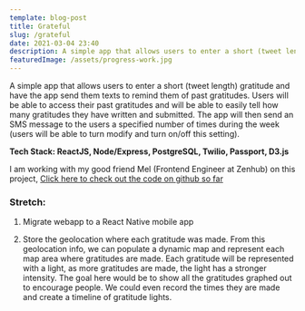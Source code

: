 ```yaml
---
template: blog-post
title: Grateful
slug: /grateful
date: 2021-03-04 23:40
description: A simple app that allows users to enter a short (tweet length) gratitude and have the app send them texts to remind them of past gratitudes.
featuredImage: /assets/progress-work.jpg
---
```


A simple app that allows users to enter a short (tweet length) gratitude and have the app send them texts to remind them of past gratitudes. Users will be able to access their past gratitudes and will be able to easily tell how many gratitudes they have written and submitted. The app will then send an SMS message to the users a specified number of times during the week (users will be able to turn modify and turn on/off this setting).

<strong>Tech Stack: ReactJS, Node/Express, PostgreSQL, Twilio, Passport, D3.js</strong>

I am working with my good friend Mel (Frontend Engineer at Zenhub) on this project, [Click here to check out the code on github so far](https://github.com/melchua/grateful)

### Stretch:

1. Migrate webapp to a React Native mobile app

2. Store the geolocation where each gratitude was made. From this geolocation info, we can populate a dynamic map and represent each map area where gratitudes are made. Each gratitude will be represented with a light, as more gratitudes are made, the light has a stronger intensity. The goal here would be to show all the gratitudes graphed out to encourage people. We could even record the times they are made and create a timeline of gratitude lights.

